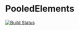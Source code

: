 # PooledElements

[![Build Status](https://travis-ci.org/tshort/PooledElements.jl.svg?branch=master)](https://travis-ci.org/tshort/PooledElements.jl)
